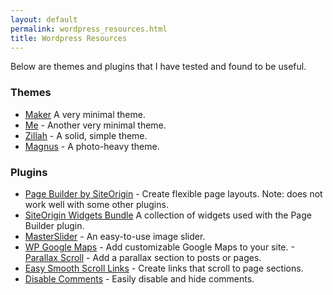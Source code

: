 ```yaml
---
layout: default
permalink: wordpress_resources.html
title: Wordpress Resources
---
```


Below are themes and plugins that I have tested and found to be useful.

### Themes

- [Maker](https://wordpress.org/themes/maker/) A very minimal theme.
- [Me](https://wordpress.org/themes/me/) - Another very minimal theme.
- [Zillah](https://wordpress.org/themes/zillah/) - A solid, simple theme.
- [Magnus](https://wordpress.org/themes/magnus/) - A photo-heavy theme.

### Plugins

- [Page Builder by SiteOrigin](https://wordpress.org/plugins/siteorigin-panels/) - Create flexible page layouts. Note: does not work well with some other plugins.
- [SiteOrigin Widgets Bundle](https://wordpress.org/plugins/so-widgets-bundle/) A collection of widgets used with the Page Builder plugin.
- [MasterSlider](https://wordpress.org/plugins/master-slider/) - An easy-to-use image slider.
- [WP Google Maps](https://wordpress.org/plugins/wp-google-maps/) - Add customizable Google Maps to your site.
-[Parallax Scroll](https://wordpress.org/plugins/adamrob-parallax-scroll/) - Add a parallax section to posts or pages.
- [Easy Smooth Scroll Links](https://wordpress.org/plugins/easy-smooth-scroll-links/) - Create links that scroll to page sections.
- [Disable Comments](https://wordpress.org/plugins/disable-comments/) - Easily disable and hide comments.     
